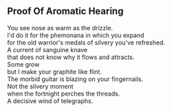 Proof Of Aromatic Hearing
-------------------------
You see nose as warm as the drizzle.  
I'd do it for the phemonana in which you expand  
for the old warrior's medals of silvery you've refreshed.  
A current of sanguine knave  
that does not know why it flows and attracts.  
Some grow  
but I make your graphite like flint.  
The morbid guitar is blazing on your fingernails.  
Not the silvery moment  
when the fortnight perches the threads.  
A decisive wind of telegraphs.  
